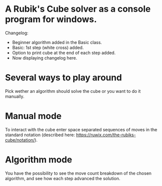 # A Rubik's Cube solver as a console program for windows.
Changelog:
- Beginner algorithm added in the Basic class.
- Basic: 1st step (white cross) added.
- Option to print cube at the end of each step added.
- Now displaying changelog here.

# Several ways to play around
Pick wether an algorithm should solve the cube or you want to do it manually.

# Manual mode
To interact with the cube enter space separated sequences of moves in the standard notation (described here: https://ruwix.com/the-rubiks-cube/notation/).

# Algorithm mode
You have the possibility to see the move count breakdown of the chosen algorithm, and see how each step advanced the solution.
